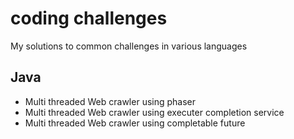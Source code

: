 # coding challenges
My solutions to common challenges in  various languages 

## Java
* Multi threaded Web crawler using phaser  
* Multi threaded Web crawler using executer completion service
* Multi threaded Web crawler using completable future
